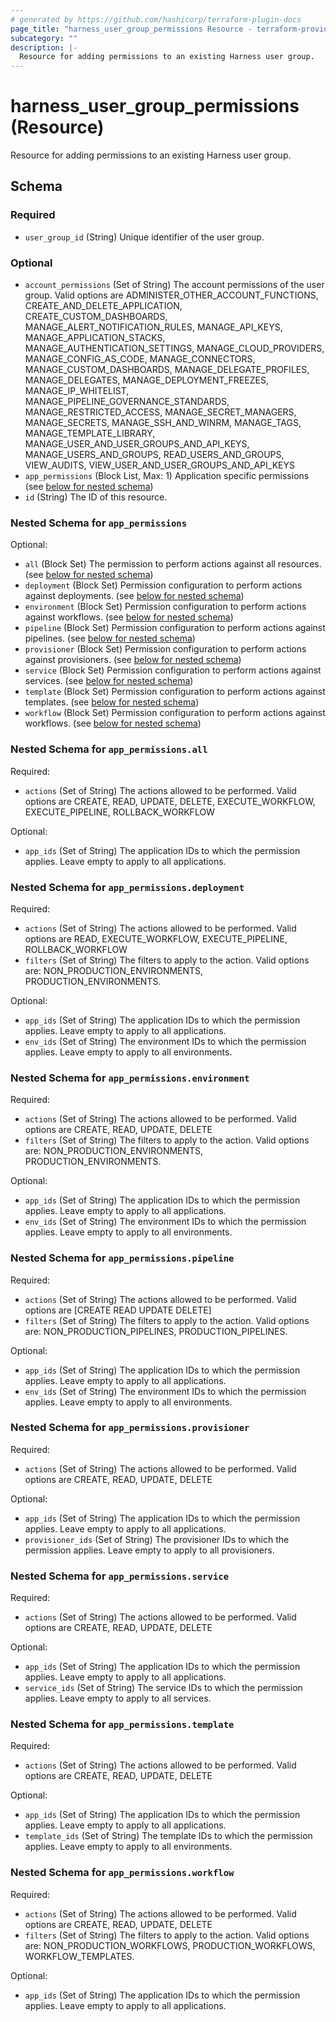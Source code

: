```yaml
---
# generated by https://github.com/hashicorp/terraform-plugin-docs
page_title: "harness_user_group_permissions Resource - terraform-provider-harness"
subcategory: ""
description: |-
  Resource for adding permissions to an existing Harness user group.
---
```


# harness_user_group_permissions (Resource)

Resource for adding permissions to an existing Harness user group.



<!-- schema generated by tfplugindocs -->
## Schema

### Required

- `user_group_id` (String) Unique identifier of the user group.

### Optional

- `account_permissions` (Set of String) The account permissions of the user group. Valid options are ADMINISTER_OTHER_ACCOUNT_FUNCTIONS, CREATE_AND_DELETE_APPLICATION, CREATE_CUSTOM_DASHBOARDS, MANAGE_ALERT_NOTIFICATION_RULES, MANAGE_API_KEYS, MANAGE_APPLICATION_STACKS, MANAGE_AUTHENTICATION_SETTINGS, MANAGE_CLOUD_PROVIDERS, MANAGE_CONFIG_AS_CODE, MANAGE_CONNECTORS, MANAGE_CUSTOM_DASHBOARDS, MANAGE_DELEGATE_PROFILES, MANAGE_DELEGATES, MANAGE_DEPLOYMENT_FREEZES, MANAGE_IP_WHITELIST, MANAGE_PIPELINE_GOVERNANCE_STANDARDS, MANAGE_RESTRICTED_ACCESS, MANAGE_SECRET_MANAGERS, MANAGE_SECRETS, MANAGE_SSH_AND_WINRM, MANAGE_TAGS, MANAGE_TEMPLATE_LIBRARY, MANAGE_USER_AND_USER_GROUPS_AND_API_KEYS, MANAGE_USERS_AND_GROUPS, READ_USERS_AND_GROUPS, VIEW_AUDITS, VIEW_USER_AND_USER_GROUPS_AND_API_KEYS
- `app_permissions` (Block List, Max: 1) Application specific permissions (see [below for nested schema](#nestedblock--app_permissions))
- `id` (String) The ID of this resource.

<a id="nestedblock--app_permissions"></a>
### Nested Schema for `app_permissions`

Optional:

- `all` (Block Set) The permission to perform actions against all resources. (see [below for nested schema](#nestedblock--app_permissions--all))
- `deployment` (Block Set) Permission configuration to perform actions against deployments. (see [below for nested schema](#nestedblock--app_permissions--deployment))
- `environment` (Block Set) Permission configuration to perform actions against workflows. (see [below for nested schema](#nestedblock--app_permissions--environment))
- `pipeline` (Block Set) Permission configuration to perform actions against pipelines. (see [below for nested schema](#nestedblock--app_permissions--pipeline))
- `provisioner` (Block Set) Permission configuration to perform actions against provisioners. (see [below for nested schema](#nestedblock--app_permissions--provisioner))
- `service` (Block Set) Permission configuration to perform actions against services. (see [below for nested schema](#nestedblock--app_permissions--service))
- `template` (Block Set) Permission configuration to perform actions against templates. (see [below for nested schema](#nestedblock--app_permissions--template))
- `workflow` (Block Set) Permission configuration to perform actions against workflows. (see [below for nested schema](#nestedblock--app_permissions--workflow))

<a id="nestedblock--app_permissions--all"></a>
### Nested Schema for `app_permissions.all`

Required:

- `actions` (Set of String) The actions allowed to be performed. Valid options are CREATE, READ, UPDATE, DELETE, EXECUTE_WORKFLOW, EXECUTE_PIPELINE, ROLLBACK_WORKFLOW

Optional:

- `app_ids` (Set of String) The application IDs to which the permission applies. Leave empty to apply to all applications.


<a id="nestedblock--app_permissions--deployment"></a>
### Nested Schema for `app_permissions.deployment`

Required:

- `actions` (Set of String) The actions allowed to be performed. Valid options are READ, EXECUTE_WORKFLOW, EXECUTE_PIPELINE, ROLLBACK_WORKFLOW
- `filters` (Set of String) The filters to apply to the action. Valid options are: NON_PRODUCTION_ENVIRONMENTS, PRODUCTION_ENVIRONMENTS.

Optional:

- `app_ids` (Set of String) The application IDs to which the permission applies. Leave empty to apply to all applications.
- `env_ids` (Set of String) The environment IDs to which the permission applies. Leave empty to apply to all environments.


<a id="nestedblock--app_permissions--environment"></a>
### Nested Schema for `app_permissions.environment`

Required:

- `actions` (Set of String) The actions allowed to be performed. Valid options are CREATE, READ, UPDATE, DELETE
- `filters` (Set of String) The filters to apply to the action. Valid options are: NON_PRODUCTION_ENVIRONMENTS, PRODUCTION_ENVIRONMENTS.

Optional:

- `app_ids` (Set of String) The application IDs to which the permission applies. Leave empty to apply to all applications.
- `env_ids` (Set of String) The environment IDs to which the permission applies. Leave empty to apply to all environments.


<a id="nestedblock--app_permissions--pipeline"></a>
### Nested Schema for `app_permissions.pipeline`

Required:

- `actions` (Set of String) The actions allowed to be performed. Valid options are [CREATE READ UPDATE DELETE]
- `filters` (Set of String) The filters to apply to the action. Valid options are: NON_PRODUCTION_PIPELINES, PRODUCTION_PIPELINES.

Optional:

- `app_ids` (Set of String) The application IDs to which the permission applies. Leave empty to apply to all applications.
- `env_ids` (Set of String) The environment IDs to which the permission applies. Leave empty to apply to all environments.


<a id="nestedblock--app_permissions--provisioner"></a>
### Nested Schema for `app_permissions.provisioner`

Required:

- `actions` (Set of String) The actions allowed to be performed. Valid options are CREATE, READ, UPDATE, DELETE

Optional:

- `app_ids` (Set of String) The application IDs to which the permission applies. Leave empty to apply to all applications.
- `provisioner_ids` (Set of String) The provisioner IDs to which the permission applies. Leave empty to apply to all provisioners.


<a id="nestedblock--app_permissions--service"></a>
### Nested Schema for `app_permissions.service`

Required:

- `actions` (Set of String) The actions allowed to be performed. Valid options are CREATE, READ, UPDATE, DELETE

Optional:

- `app_ids` (Set of String) The application IDs to which the permission applies. Leave empty to apply to all applications.
- `service_ids` (Set of String) The service IDs to which the permission applies. Leave empty to apply to all services.


<a id="nestedblock--app_permissions--template"></a>
### Nested Schema for `app_permissions.template`

Required:

- `actions` (Set of String) The actions allowed to be performed. Valid options are CREATE, READ, UPDATE, DELETE

Optional:

- `app_ids` (Set of String) The application IDs to which the permission applies. Leave empty to apply to all applications.
- `template_ids` (Set of String) The template IDs to which the permission applies. Leave empty to apply to all environments.


<a id="nestedblock--app_permissions--workflow"></a>
### Nested Schema for `app_permissions.workflow`

Required:

- `actions` (Set of String) The actions allowed to be performed. Valid options are CREATE, READ, UPDATE, DELETE
- `filters` (Set of String) The filters to apply to the action. Valid options are: NON_PRODUCTION_WORKFLOWS, PRODUCTION_WORKFLOWS, WORKFLOW_TEMPLATES.

Optional:

- `app_ids` (Set of String) The application IDs to which the permission applies. Leave empty to apply to all applications.



